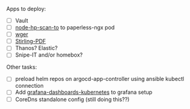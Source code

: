 Apps to deploy:
- [ ] Vault
- [ ] [node-hp-scan-to](https://github.com/manuc66/node-hp-scan-to) to paperless-ngx pod
- [ ] [wger](https://github.com/wger-project/wger)
- [ ] [Stirling-PDF](https://github.com/Frooodle/Stirling-PDF)
- [ ] Thanos? Elastic?
- [ ] Snipe-IT and/or homebox?

Other tasks:
- [ ] preload helm repos on argocd-app-controller using ansible kubectl connection
- [ ] Add [grafana-dashboards-kubernetes](https://github.com/dotdc/grafana-dashboards-kubernetes) to grafana setup
- [ ] CoreDns standalone config (still doing this??)

<!-- markdownlint-disable-file -->
